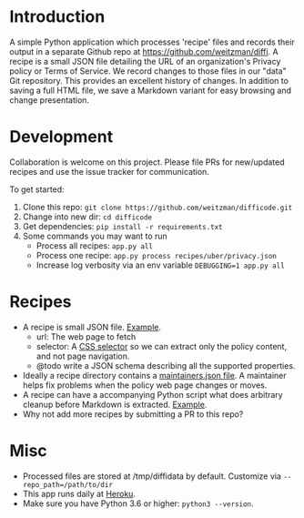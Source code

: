 Introduction
===========
A simple Python application which processes 'recipe' files and records their output in a separate Github repo at https://github.com/weitzman/diffi. A recipe is a small JSON file detailing the URL of an organization's Privacy policy or Terms of Service. We record changes to those files in our "data" Git repository. This provides an excellent history of changes. In addition to saving a full HTML file, we save a Markdown variant for easy browsing and change presentation.

Development
============
Collaboration is welcome on this project. Please file PRs for new/updated recipes and use the issue tracker for communication.

To get started:

1. Clone this repo: `git clone https://github.com/weitzman/difficode.git`
1. Change into new dir: `cd difficode`
1. Get dependencies: `pip install -r requirements.txt`
1. Some commands you may want to run
    - Process all recipes: `app.py all`
    - Process one recipe: `app.py process recipes/uber/privacy.json`
    - Increase log verbosity via an env variable `DEBUGGING=1 app.py all`
    
Recipes
=========
- A recipe is small JSON file. [Example](https://github.com/weitzman/difficode/blob/master/recipes/uber/privacy.json).
    - url: The web page to fetch
    - selector: A [CSS selector](https://www.sitepoint.com/css-selectors/) so we can extract only the policy content, and not page navigation.
    - @todo write a JSON schema describing all the supported properties. 
- Ideally a recipe directory contains a [maintainers.json file](https://github.com/weitzman/difficode/blob/master/recipes/lyft/maintainers.json). A maintainer helps fix problems when the policy web page changes or moves.
- A recipe can have a accompanying Python script what does arbitrary cleanup before Markdown is extracted. [Example](https://github.com/weitzman/difficode/blob/master/recipes/facebook/cookies.py).
- Why not add more recipes by submitting a PR to this repo?
  
Misc
=========
- Processed files are stored at /tmp/diffidata by default. Customize via `--repo_path=/path/to/dir`
- This app runs daily at [Heroku](https://dashboard.heroku.com/apps/difficode/).
- Make sure you have Python 3.6 or higher: `python3 --version`.